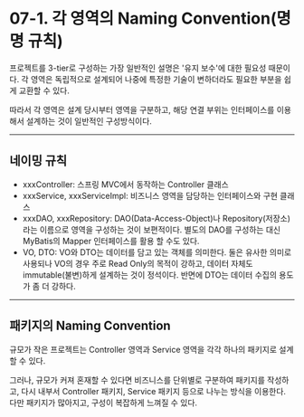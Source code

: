 # 07-1. 각 영역의 Naming Convention(명명 규칙)
프로젝트를 3-tier로 구성하는 가장 일반적인 설명은 '유지 보수'에 대한 필요성 때문이다.
각 영역은 독립적으로 설계되어 나중에 특정한 기술이 변하더라도 필요한 부분을 쉽게 교환할 수 있다.

따라서 각 영역은 설계 당시부터 영역을 구분하고, 해당 연결 부위는 인터페이스를 이용해서 설계하는 것이 일반적인 구성방식이다.
***
## 네이밍 규칙
- xxxController: 스프링 MVC에서 동작하는 Controller 클래스
- xxxService, xxxServiceImpl: 비즈니스 영역을 담당하는 인터페이스와 구현 클래스
- xxxDAO, xxxRepository: DAO(Data-Access-Object)나 Repository(저장소)라는 이름으로 영역을 구성하는 것이 보편적이다.
별도의 DAO를 구성하는 대신 MyBatis의 Mapper 인터페이스를 활용 할 수도 있다.
- VO, DTO: VO와 DTO는 데이터를 담고 있는 객체를 의미한다. 둘은 유사한 의미로 사용되나 VO의 경우 주로 Read Only의 목적이 강하고,
데이터 자체도 immutable(불변)하게 설계하는 것이 정석이다. 반면에 DTO는 데이터 수집의 용도가 좀 더 강하다.
***
## 패키지의 Naming Convention
규모가 작은 프로젝트는 Controller 영역과 Service 영역을 각각 하나의 패키지로 설계할 수 있다.

그러나, 규모가 커져 혼재할 수 있다면 비즈니스를 단위별로 구분하여 패키지를 작성하고, 다시 내부서 Controller 패키지, Service 패키지
등으로 나누는 방식을 이용한다. 다만 패키지가 많아지고, 구성이 복잡하게 느껴질 수 있다.
